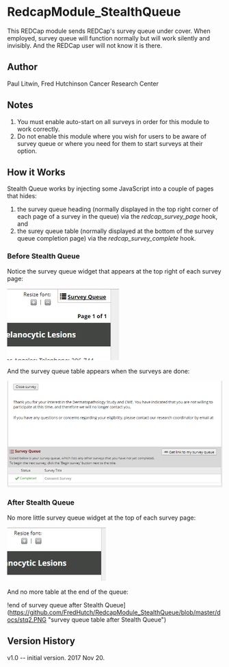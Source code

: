 # RedcapModule_StealthQueue
This REDCap module sends REDCap's survey queue under cover. When employed, survey queue will function normally but will work silently and invisibly. And the REDCap user will not know it is there.

## Author 
Paul Litwin, Fred Hutchinson Cancer Research Center

## Notes
1. You must enable auto-start on all surveys in order for this module to work correctly.
2. Do not enable this module where you wish for users to be aware of survey queue or where you need for them to start surveys at their option.

## How it Works
Stealth Queue works by injecting some JavaScript into a couple of pages that hides:
1. the survey queue heading (normally displayed in the top right corner of each page of a survey in the queue) via the *redcap_survey_page* hook, and
2. the surey queue table (normally displayed at the bottom of the survey queue completion page) via the *redcap_survey_complete* hook.

### Before Stealth Queue
Notice the survey queue widget that appears at the top right of each survey page:

![top right of each survey page before Stealth Queue](https://github.com/FredHutch/RedcapModule_StealthQueue/blob/master/docs/sq1.PNG "top right of each survey page before Stealth Queue")

And the survey queue table appears when the surveys are done:

![end of survey queue before Stealth Queue](https://github.com/FredHutch/RedcapModule_StealthQueue/blob/master/docs/sq2.PNG "survey queue table before Stealth Queue")
### After Stealth Queue
No more little survey queue widget at the top of each survey page:

![top right of each survey page after Stealth Queue](https://github.com/FredHutch/RedcapModule_StealthQueue/blob/master/docs/stq1.PNG "top right of each survey page after Stealth Queue")

And no more table at the end of the queue:

!end of survey queue after Stealth Queue](https://github.com/FredHutch/RedcapModule_StealthQueue/blob/master/docs/stq2.PNG "survey queue table after Stealth Queue")


## Version History
v1.0 -- initial version. 2017 Nov 20.
